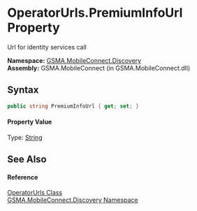 OperatorUrls.PremiumInfoUrl Property
====================================
Url for identity services call

**Namespace:** [GSMA.MobileConnect.Discovery][1]  
**Assembly:** GSMA.MobileConnect (in GSMA.MobileConnect.dll)

Syntax
------

```csharp
public string PremiumInfoUrl { get; set; }
```

#### Property Value
Type: [String][2]

See Also
--------

#### Reference
[OperatorUrls Class][3]  
[GSMA.MobileConnect.Discovery Namespace][1]  

[1]: ../README.md
[2]: http://msdn.microsoft.com/en-us/library/s1wwdcbf
[3]: README.md
[4]: ../../_icons/Help.png